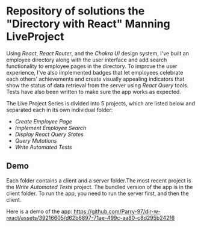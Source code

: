 # Repository of solutions the "Directory with React" Manning LiveProject

Using _React_, _React Router_, and the _Chakra UI_ design system, I've built an employee directory along with the user interface and add search functionality to employee pages in the directory. To improve the user experience, I've also implemented badges that let employees celebrate each others' achievements and create visually appealing indicators that show the status of data retrieval from the server using _React Query_ tools. Tests have also been written to make sure the app works as expected.

The Live Project Series is divided into 5 projects, which are listed below and separated each in its own individual folder:

- _Create Employee Page_
- _Implement Employee Search_
- _Display React Query States_
- _Query Mutations_
- _Write Automated Tests_

## Demo

Each folder contains a client and a server folder.The most recent project is the _Write Automated Tests_ project. The bundled version of the app is in the client folder. To run the app, you need to run the server first, and then the client.

Here is a demo of the app:
https://github.com/Parry-97/dir-w-react/assets/39216605/d62b6897-71ae-499c-aa80-c8d295b242f6


